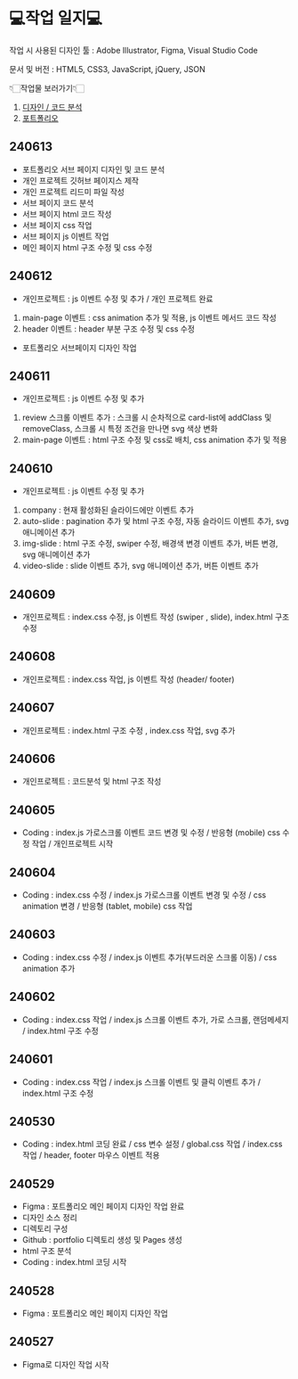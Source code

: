 # 💻작업 일지💻 #

작업 시 사용된 디자인 툴 : Adobe Illustrator, Figma, Visual Studio Code

문서 및 버전 : HTML5, CSS3, JavaScript, jQuery, JSON

👇🏻작업물 보러가기👇🏻
1. [디자인 / 코드 분석](https://www.figma.com/design/baswPO3c2rYX9IlshFbnqN/%ED%8F%AC%ED%8A%B8%ED%8F%B4%EB%A6%AC%EC%98%A4?node-id=0-1&t=UX1BhEMjkeDY28Mo-1, "피그마로 바로가기")
2. [포트폴리오](https://gonghanna.github.io/Portfolio/, "공한나의 포트폴리오")

## 240613 ##
- 포트폴리오 서브 페이지 디자인 및 코드 분석
- 개인 프로젝트 깃허브 페이지스 제작
- 개인 프로젝트 리드미 파일 작성
- 서브 페이지 코드 분석
- 서브 페이지 html 코드 작성
- 서브 페이지 css 작업
- 서브 페이지 js 이벤트 작업
- 메인 페이지 html 구조 수정 및 css 수정

## 240612 ##
- 개인프로젝트 : js 이벤트 수정 및 추가 / 개인 프로젝트 완료
1. main-page 이벤트 : css animation 추가 및 적용, js 이벤트 메서드 코드 작성
2. header 이벤트 : header 부분 구조 수정 및 css 수정
- 포트폴리오 서브페이지 디자인 작업

## 240611 ##
- 개인프로젝트 : js 이벤트 수정 및 추가
1. review 스크롤 이벤트 추가 : 스크롤 시 순차적으로 card-list에 addClass 및 removeClass, 스크롤 시 특정 조건을 만나면 svg 색상 변화
2. main-page 이벤트 : html 구조 수정 및 css로 배치, css animation 추가 및 적용

## 240610 ##
- 개인프로젝트 : js 이벤트 수정 및 추가
1. company : 현재 활성화된 슬라이드에만 이벤트 추가
2. auto-slide : pagination 추가 및 html 구조 수정, 자동 슬라이드 이벤트 추가, svg 애니메이션 추가
3. img-slide : html 구조 수정, swiper 수정, 배경색 변경 이벤트 추가, 버튼 변경, svg 애니메이션 추가
4. video-slide : slide 이벤트 추가, svg 애니메이션 추가, 버튼 이벤트 추가

## 240609 ##
- 개인프로젝트 : index.css 수정, js 이벤트 작성 (swiper , slide), index.html 구조 수정

## 240608 ##
- 개인프로젝트 : index.css 작업, js 이벤트 작성 (header/ footer) 

## 240607 ##
- 개인프로젝트 : index.html 구조 수정 , index.css 작업, svg 추가

## 240606 ##
- 개인프로젝트 : 코드분석 및 html 구조 작성

## 240605 ##
- Coding : index.js 가로스크롤 이벤트 코드 변경 및 수정  / 반응형 (mobile) css 수정 작업 / 개인프로젝트 시작

## 240604 ##
- Coding : index.css 수정 / index.js 가로스크롤 이벤트 변경 및 수정  / css animation 변경 / 반응형 (tablet, mobile) css 작업

## 240603 ##
- Coding : index.css 수정 / index.js 이벤트 추가(부드러운 스크롤 이동)  / css animation 추가

## 240602 ##
- Coding : index.css 작업 / index.js 스크롤 이벤트 추가, 가로 스크롤, 랜덤메세지  / index.html 구조 수정

## 240601 ##
- Coding : index.css 작업 / index.js 스크롤 이벤트 및 클릭 이벤트 추가 / index.html 구조 수정

## 240530 ##
- Coding : index.html 코딩 완료 / css 변수 설정 / global.css 작업 / index.css 작업 / header, footer 마우스 이벤트 적용

## 240529 ##
- Figma : 포트폴리오 메인 페이지 디자인 작업 완료
- 디자인 소스 정리
- 디렉토리 구성
- Github : portfolio 디렉토리 생성 및 Pages 생성
- html 구조 분석
- Coding : index.html 코딩 시작

## 240528 ##
- Figma : 포트폴리오 메인 페이지 디자인 작업

## 240527 ##
- Figma로 디자인 작업 시작
